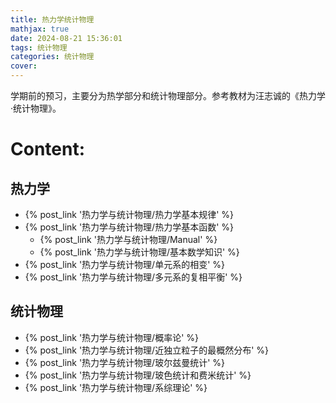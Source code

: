 ```yaml
---
title: 热力学统计物理
mathjax: true
date: 2024-08-21 15:36:01
tags: 统计物理
categories: 统计物理
cover:
---
```

学期前的预习，主要分为热学部分和统计物理部分。参考教材为汪志诚的《热力学·统计物理》。

# Content:

## 热力学
- {% post_link '热力学与统计物理/热力学基本规律' %}
- {% post_link '热力学与统计物理/热力学基本函数' %}
  - {% post_link '热力学与统计物理/Manual' %}
  - {% post_link '热力学与统计物理/基本数学知识' %}
- {% post_link '热力学与统计物理/单元系的相变' %}
- {% post_link '热力学与统计物理/多元系的复相平衡' %}


## 统计物理
- {% post_link '热力学与统计物理/概率论' %}
- {% post_link '热力学与统计物理/近独立粒子的最概然分布' %}
- {% post_link '热力学与统计物理/玻尔兹曼统计' %}
- {% post_link '热力学与统计物理/玻色统计和费米统计' %}
- {% post_link '热力学与统计物理/系综理论' %}

